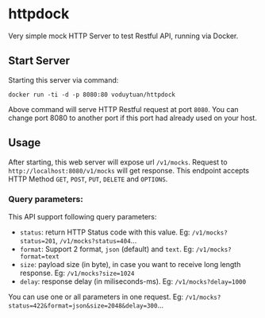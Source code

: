 # httpdock

Very simple mock HTTP Server to test Restful API, running via Docker.

## Start Server

Starting this server via command:

```ssh
docker run -ti -d -p 8080:80 voduytuan/httpdock
```

Above command will serve HTTP Restful request at port `8080`. You can change port 8080 to another port if this port had already used on your host.

## Usage

After starting, this web server will expose url `/v1/mocks`. Request to `http://localhost:8080/v1/mocks` will get response. This endpoint accepts HTTP Method `GET`, `POST`, `PUT`, `DELETE` and `OPTIONS`.

### Query parameters:

This API support following query parameters:

- `status`: return HTTP Status code with this value. Eg: `/v1/mocks?status=201`, `/v1/mocks?status=404`...
- `format`: Support 2 format, `json` (default) and `text`. Eg: `/v1/mocks?format=text`
- `size`: payload size (in byte), in case you want to receive long length response. Eg: `/v1/mocks?size=1024`
- `delay`: response delay (in miliseconds-ms). Eg: `/v1/mocks?delay=1000`

You can use one or all parameters in one request. Eg: `/v1/mocks?status=422&format=json&size=2048&delay=300`...
